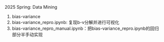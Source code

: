 2025 Spring: Data Mining
1. bias-variance
  1. bias-variance_repro.ipynb: 复现b-v分解并进行可视化
  2. bias-variance_repro_manual.ipynb：把bias-variance_repro.ipynb的回归部分半手动实现

